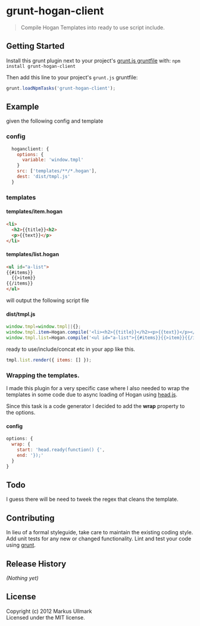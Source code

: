 # grunt-hogan-client

> Compile Hogan Templates into ready to use script include.

## Getting Started
Install this grunt plugin next to your project's [grunt.js gruntfile][getting_started] with: `npm install grunt-hogan-client`

Then add this line to your project's `grunt.js` gruntfile:

```javascript
grunt.loadNpmTasks('grunt-hogan-client');
```

[grunt]: http://gruntjs.com/
[getting_started]: https://github.com/gruntjs/grunt/blob/master/docs/getting_started.md

## Example
given the following config and template
### config
```javascript
  hoganclient: {
    options: {
      variable: 'window.tmpl'
    }
    src: ['templates/**/*.hogan'],
    dest: 'dist/tmpl.js' 
  }
```
### templates
#### templates/item.hogan
```html
<li>
  <h2>{{title}}<h2>
  <p>{{text}}</p>
</li>
```
#### templates/list.hogan
```html
<ul id="a-list">
{{#items}}
  {{>item}}
{{/items}}
</ul>
```

will output the following script file
#### dist/tmpl.js
```javascript
window.tmpl=window.tmpl||{};
window.tmpl.item=Hogan.compile('<li><h2>{{title}}</h2><p>{{text}}</p></li>');
window.tmpl.list=Hogan.compile('<ul id="a-list">{{#items}}{{>item}}{{/items}}</ul>');
```
ready to use/include/concat etc in your app like this.

```javascript
tmpl.list.render({ items: [] });
```

### Wrapping the templates.
I made this plugin for a very specific case where I also needed to wrap
the templates in some code due to async loading of Hogan using
[head.js](http://headjs.com/).

Since this task is a code generator I decided to add the **wrap**
property to the options. 

#### config
```javascript
options: {
  wrap: {
    start: 'head.ready(function() {',
    end: '});'
  }
}
```

## Todo
I guess there will be need to tweek the regex that cleans the template.

## Contributing
In lieu of a formal styleguide, take care to maintain the existing coding style. Add unit tests for any new or changed functionality. Lint and test your code using [grunt][grunt].

## Release History
_(Nothing yet)_

## License
Copyright (c) 2012 Markus Ullmark  
Licensed under the MIT license.
